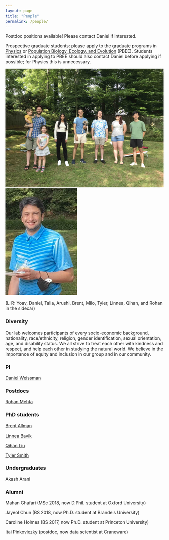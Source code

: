 ```yaml
---
layout: page
title: "People"
permalink: /people/
---
```


Postdoc positions available! Please contact Daniel if interested.

Prospective graduate students: please apply to the graduate programs in [Physics](http://www.physics.emory.edu/home/academic/graduate/index.html)
or [Population Biology, Ecology, and Evolution](http://www.biomed.emory.edu/PROGRAM_SITES/PBEE/index.html) (PBEE).
Students interested in applying to PBEE should also contact Daniel before applying if possible; for Physics this is unnecessary.

<img src="/images/group2021.jpg" alt="Group picture">
<img src="/images/rohan2021.jpg" width="229" height="340" alt="Rohan, a few minutes before the rest of us took the picture">

(L-R: Yoav, Daniel, Talia, Arushi, Brent, Milo, Tyler, Linnea, Qihan, and Rohan in the sidecar)

### Diversity

Our lab welcomes participants of every socio-economic background, nationality, race/ethnicity, religion, gender identification, sexual orientation, age, and disability status. We all strive to treat each other with kindness and respect, and help each other in studying the natural world. We believe in the importance of equity and inclusion in our group and in our community.

### PI

[Daniel Weissman](/people/dbw.html)

### Postdocs

[Rohan Mehta](/people/rohan.html)

### PhD students

[Brent Allman](/people/bea.html)

[Linnea Bavik](/people/lmb.html)

[Qihan Liu](/people/ql.html)

[Tyler Smith](/people/tbs.html)

### Undergraduates

Akash Arani

### Alumni

Mahan Ghafari (MSc 2018, now D.Phil. student at Oxford University)

Jayeol Chun (BS 2018, now Ph.D. student at Brandeis University)

Caroline Holmes (BS 2017, now Ph.D. student at Princeton University)

Itai Pinkoviezky (postdoc, now data scientist at Craneware)


